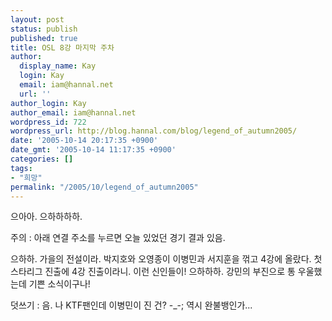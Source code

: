 ```yaml
---
layout: post
status: publish
published: true
title: OSL 8강 마지막 주차
author:
  display_name: Kay
  login: Kay
  email: iam@hannal.net
  url: ''
author_login: Kay
author_email: iam@hannal.net
wordpress_id: 722
wordpress_url: http://blog.hannal.com/blog/legend_of_autumn2005/
date: '2005-10-14 20:17:35 +0900'
date_gmt: '2005-10-14 11:17:35 +0900'
categories: []
tags:
- "희망"
permalink: "/2005/10/legend_of_autumn2005"
---
```

<p>으아아. 으하하하하.</p>
<p>주의 : 아래 연결 주소를 누르면 오늘 있었던 경기 결과 있음.</p>
<p><!--more--></p>
<p>으하하. 가을의 전설이라. 박지호와 오영종이 이병민과 서지훈을 꺾고 4강에 올랐다. 첫 스타리그 진출에 4강 진출이라니. 이런 신인들이! 으하하하. 강민의 부진으로 통 우울했는데 기쁜 소식이구나!</p>
<p>덧쓰기 : 음. 나 KTF팬인데 이병민이 진 건? -_-; 역시 완불뱅인가...</p>
